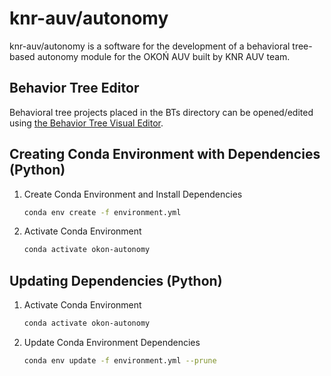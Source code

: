 # knr-auv/autonomy

knr-auv/autonomy is a software for the development of a behavioral tree-based autonomy module for the OKOŃ AUV built by KNR AUV team.

## Behavior Tree Editor

Behavioral tree projects placed in the BTs directory can be opened/edited using [the Behavior Tree Visual Editor](https://opensource.adobe.com/behavior_tree_editor).

## Creating Conda Environment with Dependencies (Python)

1. Create Conda Environment and Install Dependencies

    ```bash
    conda env create -f environment.yml
    ```

2. Activate Conda Environment

    ```bash
    conda activate okon-autonomy
    ```

## Updating Dependencies (Python)

1. Activate Conda Environment

    ```bash
    conda activate okon-autonomy
    ```

2. Update Conda Environment Dependencies

    ```bash
    conda env update -f environment.yml --prune
    ```
